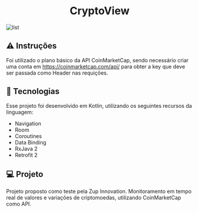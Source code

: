 <h1 align="center">
   CryptoView
</h1>

![list](https://user-images.githubusercontent.com/7034344/142091188-3a6471f1-e269-4bb2-a763-4d58dcaa8ea3.jpg)

## ⚠️ Instruções

Foi utilizado o plano básico da API CoinMarketCap, sendo necessário criar uma conta em https://coinmarketcap.com/api/ para obter a key que deve ser passada como Header nas requições.

## 🚀 Tecnologias

Esse projeto foi desenvolvido em Kotlin, utilizando os seguintes recursos da linguagem:

- Navigation
- Room
- Coroutines
- Data Binding
- RxJava 2
- Retrofit 2

## 💻 Projeto

Projeto proposto como teste pela Zup Innovation. Monitoramento em tempo real de valores e variações de criptomoedas, utilizando CoinMarketCap como API.
